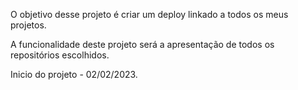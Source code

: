 O objetivo desse projeto é criar um deploy linkado a todos os meus projetos.

A funcionalidade deste projeto será a apresentação de todos os repositórios escolhidos.

Inicio do projeto - 02/02/2023.
